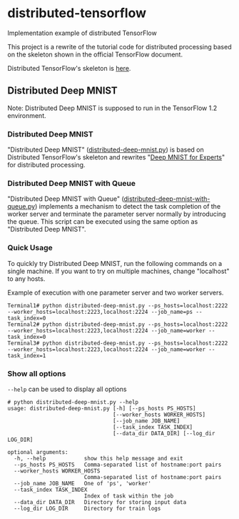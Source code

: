 # distributed-tensorflow
Implementation example of distributed TensorFlow

This project is a rewrite of the tutorial code for distributed processing based on the skeleton shown in the official TensorFlow document.

Distributed TensorFlow's skeleton is [here](https://www.tensorflow.org/deploy/distributed "Distributed TensorFlow | TensorFlow").

## Distributed Deep MNIST

Note: Distributed Deep MNIST is supposed to run in the TensorFlow 1.2 environment.

### Distributed Deep MNIST

"Distributed Deep MNIST" ([distributed-deep-mnist.py](distributed-deep-mnist.py)) is based on Distributed TensorFlow's skeleton and rewrites "[Deep MNIST for Experts](https://www.tensorflow.org/get_started/mnist/pros "Deep MNIST for Experts | TensorFlow")" for distributed processing.

### Distributed Deep MNIST with Queue

"Distributed Deep MNIST with Queue" ([distributed-deep-mnist-with-queue.py](distributed-deep-mnist-with-queue.py)) implements a mechanism to detect the task completion of the worker server and terminate the parameter server normally by introducing the queue. This script can be executed using the same option as "Distributed Deep MNIST".

### Quick Usage

To quickly try Distributed Deep MNIST, run the following commands on a single machine. If you want to try on multiple machines, change "localhost" to any hosts.

Example of execution with one parameter server and two worker servers.

```
Terminal1# python distributed-deep-mnist.py --ps_hosts=localhost:2222 --worker_hosts=localhost:2223,localhost:2224 --job_name=ps --task_index=0
Terminal2# python distributed-deep-mnist.py --ps_hosts=localhost:2222 --worker_hosts=localhost:2223,localhost:2224 --job_name=worker --task_index=0
Terminal3# python distributed-deep-mnist.py --ps_hosts=localhost:2222 --worker_hosts=localhost:2223,localhost:2224 --job_name=worker --task_index=1
```

### Show all options

`--help` can be used to display all options

```
# python distributed-deep-mnist.py --help
usage: distributed-deep-mnist.py [-h] [--ps_hosts PS_HOSTS]
                                 [--worker_hosts WORKER_HOSTS]
                                 [--job_name JOB_NAME]
                                 [--task_index TASK_INDEX]
                                 [--data_dir DATA_DIR] [--log_dir LOG_DIR]

optional arguments:
  -h, --help            show this help message and exit
  --ps_hosts PS_HOSTS   Comma-separated list of hostname:port pairs
  --worker_hosts WORKER_HOSTS
                        Comma-separated list of hostname:port pairs
  --job_name JOB_NAME   One of 'ps', 'worker'
  --task_index TASK_INDEX
                        Index of task within the job
  --data_dir DATA_DIR   Directory for storing input data
  --log_dir LOG_DIR     Directory for train logs
```
